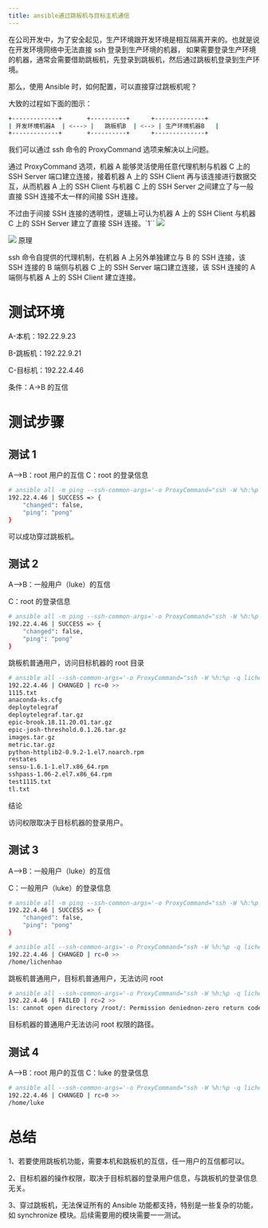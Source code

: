 ```yaml
---
title: ansible通过跳板机与目标主机通信
---
```


在公司开发中，为了安全起见，生产环境跟开发环境是相互隔离开来的。也就是说在开发环境网络中无法直接 ssh 登录到生产环境的机器， 如果需要登录生产环境的机器，通常会需要借助跳板机，先登录到跳板机，然后通过跳板机登录到生产环境。

那么，使用 Ansible 时，如何配置，可以直接穿过跳板机呢？

大致的过程如下面的图示：

```bash
+-------------+       +----------+      +--------------+
| 开发环境机器A  | <---> |   跳板机B  | <--> | 生产环境机器B   |
+-------------+       +----------+      +--------------+
```

我们可以通过 ssh 命令的 ProxyCommand 选项来解决以上问题。

通过 ProxyCommand 选项，机器 A 能够灵活使用任意代理机制与机器 C 上的 SSH Server 端口建立连接，接着机器 A 上的 SSH Client 再与该连接进行数据交互，从而机器 A 上的 SSH Client 与机器 C 上的 SSH Server 之间建立了与一般直接 SSH 连接不太一样的间接 SSH 连接。

不过由于间接 SSH 连接的透明性，逻辑上可认为机器 A 上的 SSH Client 与机器 C 上的 SSH Server 建立了直接 SSH 连接。`1``
![](https://notes-learning.oss-cn-beijing.aliyuncs.com/wawlgb/1616124930604-fefb5961-13b2-48ca-ad59-0e623b3bdc35.jpeg)

![](https://notes-learning.oss-cn-beijing.aliyuncs.com/wawlgb/1616124930609-2ca4dea8-3c64-4b8f-9e78-b37dd522fdba.jpeg)
原理

ssh 命令自提供的代理机制，在机器 A 上另外单独建立与 B 的 SSH 连接，该 SSH 连接的 B 端侧与机器 C 上的 SSH Server 端口建立连接，该 SSH 连接的 A 端侧与机器 A 上的 SSH Client 建立连接。

# 测试环境

A-本机：192.22.9.23

B-跳板机：192.22.9.21

C-目标机：192.22.4.46

条件：A->B 的互信

# 测试步骤

## 测试 1

A–>B：root 用户的互信
C：root 的登录信息

```bash
# ansible all -m ping --ssh-common-args='-o ProxyCommand="ssh -W %h:%p -q root@10.0.13.251"'
192.22.4.46 | SUCCESS => {
    "changed": false,
    "ping": "pong"
}
```

可以成功穿过跳板机。

## 测试 2

A–>B：一般用户（luke）的互信

C：root 的登录信息

```bash
# ansible all -m ping --ssh-common-args='-o ProxyCommand="ssh -W %h:%p -q lichenhao@10.0.13.251"'
192.22.4.46 | SUCCESS => {
    "changed": false,
    "ping": "pong"
}
```

跳板机普通用户，访问目标机器的 root 目录

```bash
# ansible all --ssh-common-args='-o ProxyCommand="ssh -W %h:%p -q lichenhao@10.0.13.251"' -m command -a 'ls /root/'
192.22.4.46 | CHANGED | rc=0 >>
1115.txt
anaconda-ks.cfg
deploytelegraf
deploytelegraf.tar.gz
epic-brook.18.11.20.01.tar.gz
epic-josh-threshold.0.1.26.tar.gz
images.tar.gz
metric.tar.gz
python-httplib2-0.9.2-1.el7.noarch.rpm
restates
sensu-1.6.1-1.el7.x86_64.rpm
sshpass-1.06-2.el7.x86_64.rpm
test1115.txt
tl.txt
```

结论

访问权限取决于目标机器的登录用户。

## 测试 3

A–>B：一般用户（luke）的互信

C：一般用户（luke）的登录信息

```bash
# ansible all -m ping --ssh-common-args='-o ProxyCommand="ssh -W %h:%p -q lichenhao@10.0.13.251"'
192.22.4.46 | SUCCESS => {
    "changed": false,
    "ping": "pong"
}
```

```bash
# ansible all --ssh-common-args='-o ProxyCommand="ssh -W %h:%p -q lichenhao@10.0.13.251"' -m command -a 'pwd'
192.22.4.46 | CHANGED | rc=0 >>
/home/lichenhao
```

跳板机普通用户，目标机普通用户，无法访问 root

```bash
# ansible all --ssh-common-args='-o ProxyCommand="ssh -W %h:%p -q lichenhao@10.0.13.251"' -m command -a 'ls /root/'
192.22.4.46 | FAILED | rc=2 >>
ls: cannot open directory /root/: Permission deniednon-zero return code
```

目标机器的普通用户无法访问 root 权限的路径。

## 测试 4

A–>B：root 用户的互信
C：luke 的登录信息

```bash
# ansible all --ssh-common-args='-o ProxyCommand="ssh -W %h:%p -q lichenhao@10.0.13.251"' -m command -a 'pwd'
192.22.4.46 | CHANGED | rc=0 >>
/home/luke
```

# 总结

1、若要使用跳板机功能，需要本机和跳板机的互信，任一用户的互信都可以。

2、目标机器的操作权限，取决于目标机器的登录用户信息，与跳板机的登录信息无关。

3、穿过跳板机，无法保证所有的 Ansible 功能都支持，特别是一些复杂的功能，如 synchronize 模块。后续需要用的模块需要一一测试。
